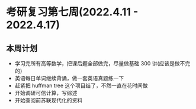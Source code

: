 # 考研复习第七周(2022.4.11 - 2022.4.17)
## 本周计划
- 学习完所有高等数学，把课后题全部做完，尽量做基础 300 讲(应该是做不完的)
- 英语每日单词继续背诵，做一套英语真题练一下
- 赶紧把 huffman tree 这个项目结了，不然一直在花时间做
- 开始调研可信计算，写综述
- 开始查阅前苏联现代化的资料